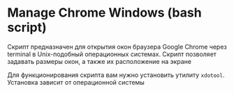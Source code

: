 # Manage Chrome Windows (bash script)

Скрипт предназначен для открытия окон браузера Google Chrome через terminal в Unix-подобный
операционных системах. Скрипт позволяет задавать размеры окон, а также их расположение на экране

Для функционирования скрипта вам нужно установить утилиту `xdotool`.
Установка зависит от операционной системы
